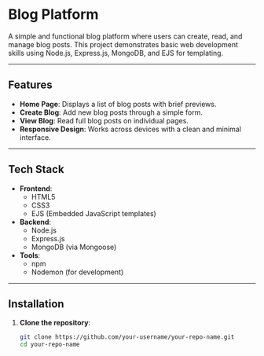# Blog Platform

A simple and functional blog platform where users can create, read, and manage blog posts. This project demonstrates basic web development skills using Node.js, Express.js, MongoDB, and EJS for templating.

---

## Features

- **Home Page**: Displays a list of blog posts with brief previews.
- **Create Blog**: Add new blog posts through a simple form.
- **View Blog**: Read full blog posts on individual pages.
- **Responsive Design**: Works across devices with a clean and minimal interface.

---

## Tech Stack

- **Frontend**:
  - HTML5
  - CSS3
  - EJS (Embedded JavaScript templates)
- **Backend**:
  - Node.js
  - Express.js
  - MongoDB (via Mongoose)
- **Tools**:
  - npm
  - Nodemon (for development)

---

## Installation

1. **Clone the repository**:
   ```bash
   git clone https://github.com/your-username/your-repo-name.git
   cd your-repo-name
